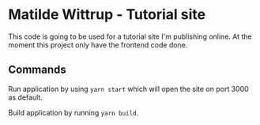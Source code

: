 # Matilde Wittrup - Tutorial site
This code is going to be used for a tutorial site I'm publishing online. At the moment this project only have the frontend code done.

## Commands

Run application by using `yarn start` which will open the site on port 3000 as default.

Build application by running `yarn build`.